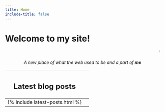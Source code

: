 ```yaml
---
title: Home
include-title: false
---
```


# Welcome to my site!

<p style="text-align:center"><marquee>The first and only website you wanna visit ヾ(•ω•`)o</marquee></p>
<p style="text-align:center"><i>A new place of what the web used to be and a part of <b>me</b></i></p>

<table class="sections">
    <thead>
        <tr>
            <th><h2>Latest blog posts</h2></th>
            <th></th>
        </tr>
    </thead>
    <tbody>
        <tr>
            <td>
                {% include latest-posts.html %}
            </td>
            <td>
            </td>
        </tr>
    </tbody>
</table>